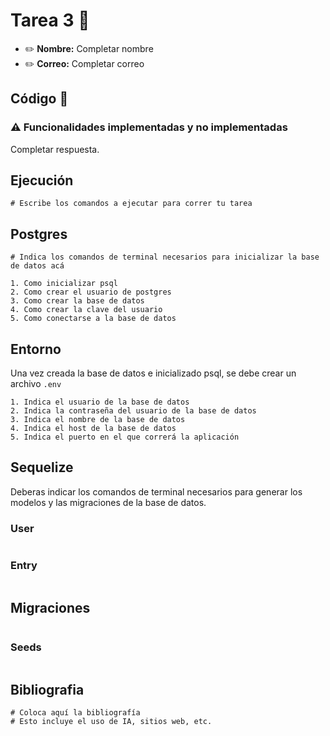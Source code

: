 # Tarea 3 :construction:

* :pencil2: **Nombre:** Completar nombre
* :pencil2: **Correo:** Completar correo

## Código :symbols:

### :warning: Funcionalidades implementadas y no implementadas

Completar respuesta.


## Ejecución

```
# Escribe los comandos a ejecutar para correr tu tarea
```


## Postgres
```
# Indica los comandos de terminal necesarios para inicializar la base de datos acá

1. Como inicializar psql
2. Como crear el usuario de postgres
3. Como crear la base de datos
4. Como crear la clave del usuario
5. Como conectarse a la base de datos
```

## Entorno
Una vez creada la base de datos e inicializado psql, se debe crear un archivo `.env`

```
1. Indica el usuario de la base de datos
2. Indica la contraseña del usuario de la base de datos
3. Indica el nombre de la base de datos
4. Indica el host de la base de datos
5. Indica el puerto en el que correrá la aplicación
```
## Sequelize

Deberas indicar los comandos de terminal necesarios para generar los modelos y las migraciones de la base de datos.

### User
```
```
### Entry
```
```

## Migraciones
```
```

### Seeds
```
```

## Bibliografia
```
# Coloca aquí la bibliografía
# Esto incluye el uso de IA, sitios web, etc.
```